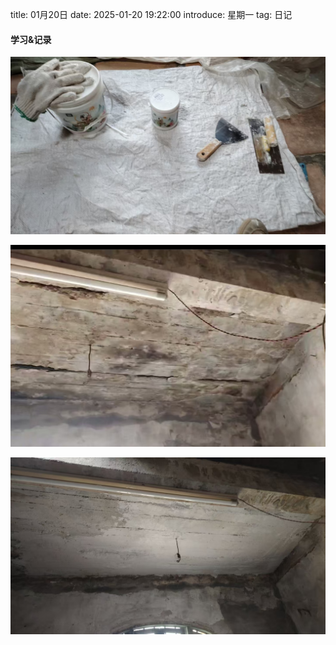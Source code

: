 title: 01月20日
date: 2025-01-20 19:22:00
introduce: 星期一
tag: 日记

#### 学习&记录
![1](/static/img/2025/01/20/1.jpg)

![2](/static/img/2025/01/20/2.jpg)

![3](/static/img/2025/01/20/3.jpg)

